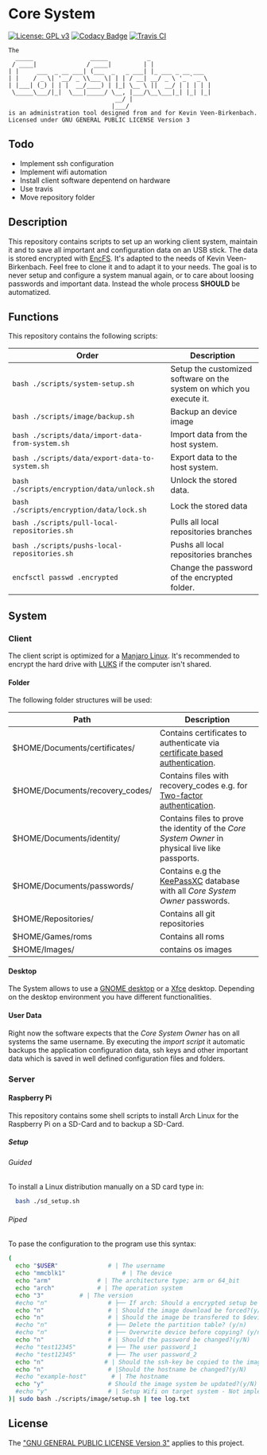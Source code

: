 # Core System
[![License: GPL v3](https://img.shields.io/badge/License-GPL%20v3-blue.svg)](./LICENSE.txt) [![Codacy Badge](https://api.codacy.com/project/badge/Grade/6e66409513d7451b949afbf0373ba71f)](https://www.codacy.com/manual/kevinveenbirkenbach/core-system?utm_source=github.com&amp;utm_medium=referral&amp;utm_content=kevinveenbirkenbach/core-system&amp;utm_campaign=Badge_Grade) [![Travis CI](https://travis-ci.org/kevinveenbirkenbach/core-system.svg?branch=master)](https://travis-ci.org/kevinveenbirkenbach/core-system)

```
The
  _____                _____           _                 
 / ____|              / ____|         | |                
| |     ___  _ __ ___| (___  _   _ ___| |_ ___ _ __ ___  
| |    / _ \| '__/ _ \\___ \| | | / __| __/ _ \ '_ ` _ \
| |___| (_) | | |  __/____) | |_| \__ \ ||  __/ | | | | |
 \_____\___/|_|  \___|_____/ \__, |___/\__\___|_| |_| |_|
                              __/ |                      
                             |___/                       
is an administration tool designed from and for Kevin Veen-Birkenbach.
Licensed under GNU GENERAL PUBLIC LICENSE Version 3
```
## Todo

- Implement ssh configuration
- Implement wifi automation
- Install client software depentend on hardware
- Use travis
- Move repository folder

## Description
This repository contains scripts to set up an working client system, maintain it and to save all important and configuration data on an USB stick. The data is stored encrypted with [EncFS](https://en.wikipedia.org/wiki/EncFS).
It's adapted to the needs of Kevin Veen-Birkenbach. Feel free to clone it and to adapt it to your needs. The goal is to never setup and configure a system manual again, or to care about loosing passwords and important data. Instead the whole process **SHOULD** be automatized.

## Functions

This repository contains the following scripts:

| Order | Description |
|---|---|
| ```bash ./scripts/system-setup.sh``` | Setup the customized software on the system on which you execute it. |
| ```bash ./scripts/image/backup.sh``` | Backup an device image |
| ```bash ./scripts/data/import-data-from-system.sh``` | Import data from the host system.|
| ```bash ./scripts/data/export-data-to-system.sh``` | Export data to the host system.|
| ```bash ./scripts/encryption/data/unlock.sh``` | Unlock the stored data.|
| ```bash ./scripts/encryption/data/lock.sh``` | Lock the stored data |
| ```bash ./scripts/pull-local-repositories.sh``` | Pulls all local repositories branches |
| ```bash ./scripts/pushs-local-repositories.sh``` | Pushs all local repositories branches |
| ```encfsctl passwd .encrypted``` | Change the password of the encrypted folder. |


## System
### Client
The client script is optimized for a [Manjaro Linux](https://manjaro.org). It's recommended to encrypt the hard drive with [LUKS](https://en.wikipedia.org/wiki/Linux_Unified_Key_Setup) if the computer isn't shared.

#### Folder
The following folder structures will be used:

| Path                        | Description |
|---|---|
$HOME/Documents/certificates/ | Contains certificates to authenticate via [certificate based authentication](https://blog.couchbase.com/x-509-certificate-based-authentication/). |
| $HOME/Documents/recovery_codes/ | Contains files with recovery_codes e.g. for [Two-factor authentication](https://en.wikipedia.org/wiki/Multi-factor_authentication). |
| $HOME/Documents/identity/ | Contains files to prove the identity of the *Core System Owner* in physical live like passports. |
| $HOME/Documents/passwords/ | Contains e.g the [KeePassXC](https://keepassxc.org/) database with all *Core System Owner* passwords. |
| $HOME/Repositories/ | Contains all git repositories |
| $HOME/Games/roms | Contains all roms |
| $HOME/Images/ | contains os images|

#### Desktop
The System allows to use a [GNOME desktop](https://www.gnome.org/?) or a [Xfce](https://www.xfce.org/) desktop.
Depending on the desktop environment you have different functionalities.

#### User Data
Right now the software expects that the *Core System Owner* has on all systems the same username. By executing the *import script* it automatic backups the application configuration data, ssh keys and other important data which is saved in well defined configuration files and folders.

### Server

#### Raspberry Pi
This repository contains some shell scripts to install Arch Linux for the Raspberry Pi on a SD-Card and to backup a SD-Card.

##### Setup
###### Guided
To install a Linux distribution manually on a SD card type in:

```bash
  bash ./sd_setup.sh
```
###### Piped
To pase the configuration to the program use this syntax:
```bash
(
  echo "$USER"              # | The username
  echo "mmcblk1"                # | The device
  echo "arm"             # | The architecture type; arm or 64_bit
  echo "arch"            # | The operation system
  echo "3"          # | The version
  #echo "n"                 # ├── If arch: Should a encrypted setup be used? (y/n)
  echo "n"                  # | Should the image download be forced?(y/n)
  echo "n"                  # | Should the image be transfered to $device_path?(y/n)
  #echo "n"                 # ├── Delete the partition table? (y/n)
  #echo "n"                 # ├── Overwrite device before copying? (y/n)
  echo "n"                  # | Should the password be changed?(y/N)
  #echo "test12345"         # ├── The user password_1
  #echo "test12345"         # ├── The user password_2
  echo "n"                 # | Should the ssh-key be copied to the image?(y/N)
  echo "n"                  # |Should the hostname be changed?(y/N)
  #echo "example-host"       # | The hostname
  echo "y"                  # Should the image system be updated?(y/N)
  #echo "y"                 # | Setup Wifi on target system - Not implemented yet
)| sudo bash ./scripts/image/setup.sh | tee log.txt
```

## License
The ["GNU GENERAL PUBLIC LICENSE Version 3"](./LICENSE.txt) applies to this project.
